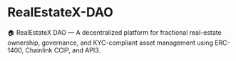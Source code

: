 # RealEstateX-DAO
🏠 RealEstateX DAO — A decentralized platform for fractional real-estate ownership, governance, and KYC-compliant asset management using ERC-1400, Chainlink CCIP, and API3.
